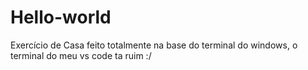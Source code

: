 # Hello-world
Exercício de Casa
feito totalmente na base do terminal do windows, o terminal do meu vs code ta ruim :/ 